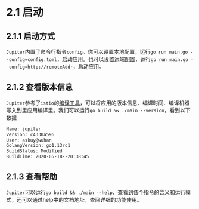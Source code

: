 # 2.1 启动

## 2.1.1 启动方式
``Jupiter``内置了命令行指令``config``。你可以设置本地配置，运行``go run main.go --config=config.toml``，启动应用。也可以设置远端配置，运行``go run main.go --config=http://remoteAddr``，启动应用。

## 2.1.2 查看版本信息
``Jupiter``参考了``istio``的[编译工具](https://github.com/douyu/jupiter/tree/master/tool/build.sh)，可以将应用的版本信息、编译时间、编译机器写入到里应用编译里。我们可以运行``go build && ./main --version``，看到以下数据
```bash
Name: jupiter
Version: c4330a596
User: askuy@wuhan
GolangVersion: go1.13rc1
BuildStatus: Modified
BuildTime: 2020-05-18--20:38:45
```

## 2.1.3 查看帮助
``Jupiter``可以运行``go build && ./main --help``，查看到各个指令的含义和运行模式，还可以通过help中的文档地址，查阅详细的功能使用。

